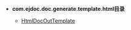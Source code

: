 





- **com.ejdoc.doc.generate.template.html目录**

	- [HtmlDocOutTemplate](jdocGenerate/com/ejdoc/doc/generate/template/html/HtmlDocOutTemplate.md)
